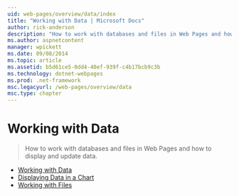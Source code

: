 ```yaml
---
uid: web-pages/overview/data/index
title: "Working with Data | Microsoft Docs"
author: rick-anderson
description: "How to work with databases and files in Web Pages and how to display and update data."
ms.author: aspnetcontent
manager: wpickett
ms.date: 09/08/2014
ms.topic: article
ms.assetid: b5d61ce5-0dd4-40ef-939f-c4b17bcb9c3b
ms.technology: dotnet-webpages
ms.prod: .net-framework
msc.legacyurl: /web-pages/overview/data
msc.type: chapter
---
```

Working with Data
====================
> How to work with databases and files in Web Pages and how to display and update data.


- [Working with Data](5-working-with-data.md)
- [Displaying Data in a Chart](7-displaying-data-in-a-chart.md)
- [Working with Files](working-with-files.md)
